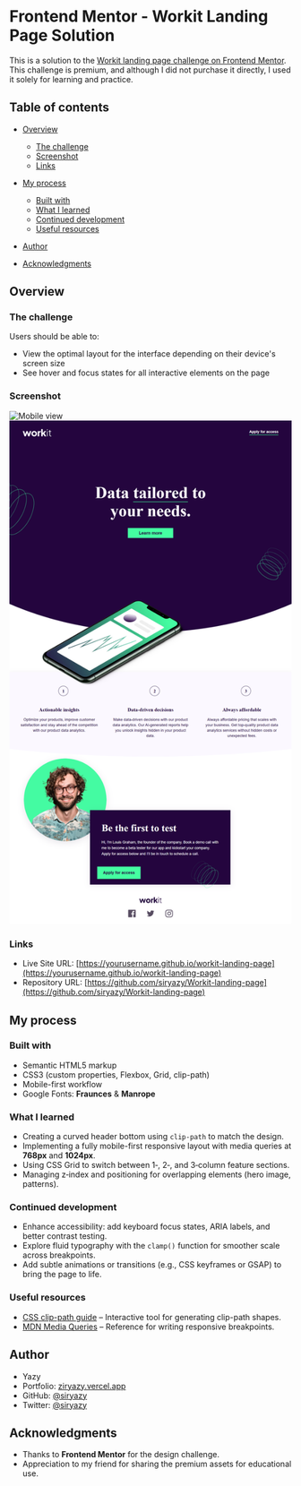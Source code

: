 # Frontend Mentor - Workit Landing Page Solution

This is a solution to the [Workit landing page challenge on Frontend Mentor](https://www.frontendmentor.io/challenges/workit-landing-page-2fYnyle5lu). This challenge is premium, and although I did not purchase it directly, I used it solely for learning and practice.

## Table of contents

* [Overview](#overview)

  * [The challenge](#the-challenge)
  * [Screenshot](#screenshot)
  * [Links](#links)
* [My process](#my-process)

  * [Built with](#built-with)
  * [What I learned](#what-i-learned)
  * [Continued development](#continued-development)
  * [Useful resources](#useful-resources)
* [Author](#author)
* [Acknowledgments](#acknowledgments)

## Overview

### The challenge

Users should be able to:

* View the optimal layout for the interface depending on their device's screen size
* See hover and focus states for all interactive elements on the page

### Screenshot

![Mobile view](./screenshot-mobile.jpg)
![Desktop view](./screenshot-desktop.jpg)

### Links

* Live Site URL: [https://yourusername.github.io/workit-landing-page](https://yourusername.github.io/workit-landing-page)
* Repository URL: [https://github.com/siryazy/Workit-landing-page](https://github.com/siryazy/Workit-landing-page)

## My process

### Built with

* Semantic HTML5 markup
* CSS3 (custom properties, Flexbox, Grid, clip-path)
* Mobile-first workflow
* Google Fonts: **Fraunces** & **Manrope**

### What I learned

* Creating a curved header bottom using `clip-path` to match the design.
* Implementing a fully mobile-first responsive layout with media queries at **768px** and **1024px**.
* Using CSS Grid to switch between 1‑, 2‑, and 3‑column feature sections.
* Managing z‑index and positioning for overlapping elements (hero image, patterns).

### Continued development

* Enhance accessibility: add keyboard focus states, ARIA labels, and better contrast testing.
* Explore fluid typography with the `clamp()` function for smoother scale across breakpoints.
* Add subtle animations or transitions (e.g., CSS keyframes or GSAP) to bring the page to life.

### Useful resources

* [CSS clip-path guide](https://bennettfeely.com/clippy/) – Interactive tool for generating clip-path shapes.
* [MDN Media Queries](https://developer.mozilla.org/en-US/docs/Web/CSS/Media_Queries) – Reference for writing responsive breakpoints.

## Author

* Yazy
* Portfolio: [ziryazy.vercel.app](https://ziryazy.vercel.app)
* GitHub: [@siryazy](https://github.com/siryazy)
* Twitter: [@siryazy](https://x.com/siryazy)

## Acknowledgments

* Thanks to **Frontend Mentor** for the design challenge.
* Appreciation to my friend for sharing the premium assets for educational use.
